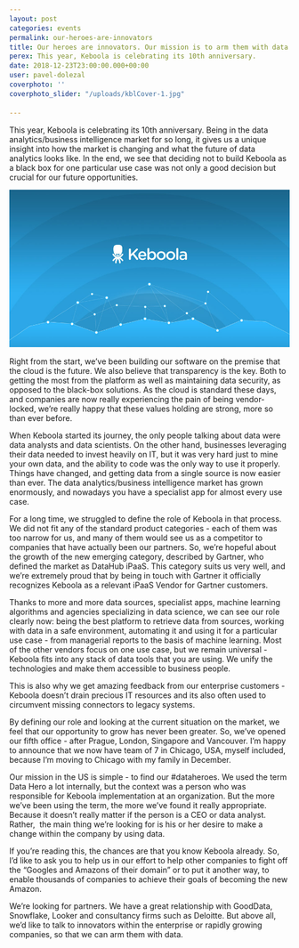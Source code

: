 ```yaml
---
layout: post
categories: events
permalink: our-heroes-are-innovators
title: Our heroes are innovators. Our mission is to arm them with data
perex: This year, Keboola is celebrating its 10th anniversary.
date: 2018-12-23T23:00:00.000+00:00
user: pavel-dolezal
coverphoto: ''
coverphoto_slider: "/uploads/kblCover-1.jpg"

---
```

This year, Keboola is celebrating its 10th anniversary. Being in the data analytics/business intelligence market for so long, it gives us a unique insight into how the market is changing and what the future of data analytics looks like. In the end, we see that deciding not to build Keboola as a black box for one particular use case was not only a good decision but crucial for our future opportunities.

![](/uploads/keboola-img-brand.jpg)

Right from the start, we’ve been building our software on the premise that the cloud is the future. We also believe that transparency is the key. Both to getting the most from the platform as well as maintaining data security, as opposed to the black-box solutions. As the cloud is standard these days, and companies are now really experiencing the pain of being vendor-locked, we’re really happy that these values holding are strong, more so than ever before.

When Keboola started its journey, the only people talking about data were data analysts and data scientists. On the other hand, businesses leveraging their data needed to invest heavily on IT, but it was very hard just to mine your own data, and the ability to code was the only way to use it properly. Things have changed, and getting data from a single source is now easier than ever. The data analytics/business intelligence market has grown enormously, and nowadays you have a specialist app for almost every use case.

For a long time, we struggled to define the role of Keboola in that process. We did not fit any of the standard product categories - each of them was too narrow for us, and many of them would see us as a competitor to companies that have actually been our partners. So, we’re hopeful about the growth of the new emerging category, described by Gartner, who defined the market as DataHub iPaaS. This category suits us very well, and we’re extremely proud that by being in touch with Gartner it officially recognizes Keboola as a relevant iPaaS Vendor for Gartner customers.

Thanks to more and more data sources, specialist apps, machine learning algorithms and agencies specializing in data science, we can see our role clearly now: being the best platform to retrieve data from sources, working with data in a safe environment, automating it and using it for a particular use case - from managerial reports to the basis of machine learning. Most of the other vendors focus on one use case, but we remain universal - Keboola fits into any stack of data tools that you are using. We unify the technologies and make them accessible to business people.

This is also why we get amazing feedback from our enterprise customers - Keboola doesn’t drain precious IT resources and its also often used to circumvent missing connectors to legacy systems.

By defining our role and looking at the current situation on the market, we feel that our opportunity to grow has never been greater. So, we’ve opened our fifth office - after Prague, London, Singapore and Vancouver. I’m happy to announce that we now have team of 7 in Chicago, USA, myself included, because I’m moving to Chicago with my family in December.

Our mission in the US is simple - to find our #dataheroes. We used the term Data Hero a lot internally, but the context was a person who was responsible for Keboola implementation at an organization. But the more we’ve been using the term, the more we’ve found it really appropriate. Because it doesn’t really matter if the person is a CEO or data analyst. Rather,  the main thing we’re looking for is his or her desire to make a change within the company by using data.

If you’re reading this, the chances are that you know Keboola already. So, I’d like to ask you to help us in our effort to help other companies to fight off the “Googles and Amazons of their domain” or to put it another way, to enable thousands of companies to achieve their goals of becoming the new Amazon.

We’re looking for partners. We have a great relationship with GoodData, Snowflake, Looker and consultancy firms such as Deloitte. But above all, we’d like to talk to innovators within the enterprise or rapidly growing companies, so that we can arm them with data.